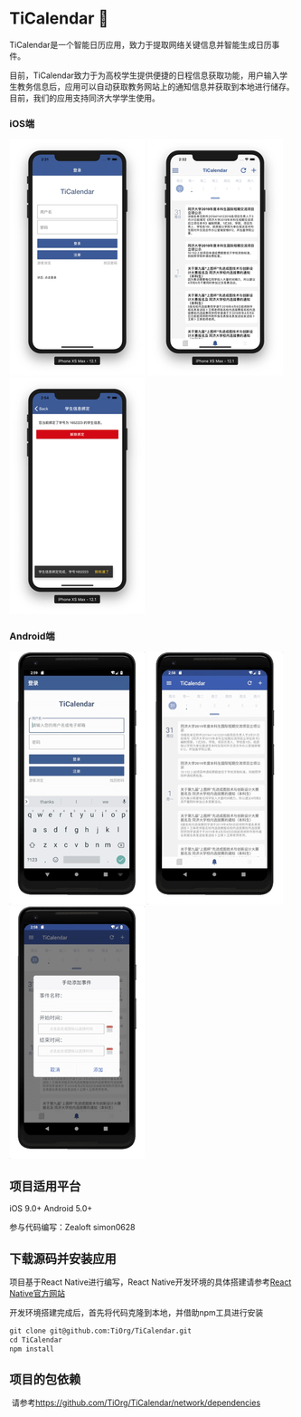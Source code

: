 # TiCalendar 📆

TiCalendar是一个智能日历应用，致力于提取网络关键信息并智能生成日历事件。

目前，TiCalendar致力于为高校学生提供便捷的日程信息获取功能，用户输入学生教务信息后，应用可以自动获取教务网站上的通知信息并获取到本地进行储存。目前，我们的应用支持同济大学学生使用。

### iOS端
 ![LoginPage](./screenshots/LoginPage.png) ![CalendarPage](./screenshots/CalendarPage.png)![Binding](./screenshots/Binding.png)

### Android端
![Android_login](./screenshots/Android_login.png) ![Android_page](./screenshots/Android_page.png) ![Android_page](./screenshots/Android_event.png)

## 项目适用平台

iOS 9.0+  Android 5.0+

参与代码编写：Zealoft simon0628



## 下载源码并安装应用

项目基于React Native进行编写，React Native开发环境的具体搭建请参考[React Native官方网站](https://facebook.github.io/react-native/)

开发环境搭建完成后，首先将代码克隆到本地，并借助npm工具进行安装
```shell
git clone git@github.com:TiOrg/TiCalendar.git
cd TiCalendar
npm install
```



## 项目的包依赖

​	请参考<https://github.com/TiOrg/TiCalendar/network/dependencies>
